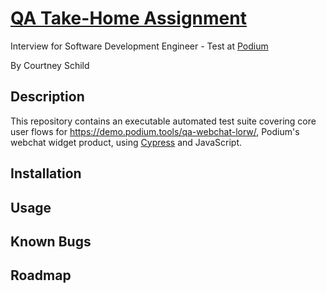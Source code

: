 # [QA Take-Home Assignment](/assets/QA__Take-Home_Assignment.pdf)

Interview for Software Development Engineer - Test at [Podium](https://www.podium.com/)

By Courtney Schild

## Description

This repository contains an executable automated test suite covering core user flows for https://demo.podium.tools/qa-webchat-lorw/, Podium's webchat widget product, using [Cypress](https://www.cypress.io/) and JavaScript.

## Installation

## Usage

## Known Bugs

## Roadmap
